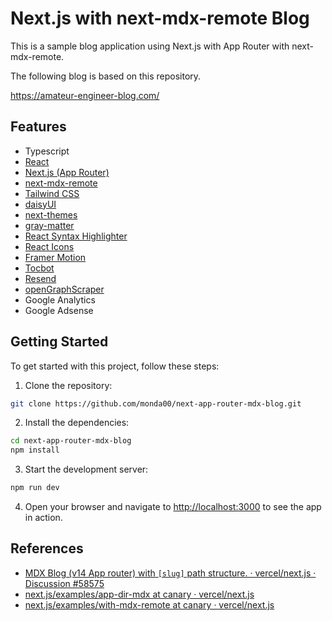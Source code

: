 # Next.js with next-mdx-remote Blog

This is a sample blog application using Next.js with App Router with next-mdx-remote.

The following blog is based on this repository.

https://amateur-engineer-blog.com/

## Features

- Typescript
- [React](https://react.dev/)
- [Next.js (App Router)](https://nextjs.org/docs)
- [next-mdx-remote](https://github.com/hashicorp/next-mdx-remote)
- [Tailwind CSS](https://tailwindcss.com/)
- [daisyUI](https://daisyui.com/)
- [next-themes](https://github.com/pacocoursey/next-themes)
- [gray-matter](https://github.com/jonschlinkert/gray-matter)
- [React Syntax Highlighter](https://github.com/react-syntax-highlighter/react-syntax-highlighter)
- [React Icons](https://react-icons.github.io/react-icons/)
- [Framer Motion](https://www.framer.com/motion/)
- [Tocbot](https://tscanlin.github.io/tocbot/)
- [Resend](https://resend.com/docs/introduction)
- [openGraphScraper](https://github.com/jshemas/openGraphScraper)
- Google Analytics
- Google Adsense

## Getting Started

To get started with this project, follow these steps:

1. Clone the repository:

```bash
git clone https://github.com/monda00/next-app-router-mdx-blog.git
```

2. Install the dependencies:

```bash
cd next-app-router-mdx-blog
npm install
```

3. Start the development server:

```bash
npm run dev
```

4. Open your browser and navigate to [http://localhost:3000](http://localhost:3000) to see the app in action.

## References

- [MDX Blog (v14 App router) with `[slug]` path structure. · vercel/next.js · Discussion #58575](https://github.com/vercel/next.js/discussions/58575)
- [next.js/examples/app-dir-mdx at canary · vercel/next.js](https://github.com/vercel/next.js/tree/canary/examples/app-dir-mdx)
- [next.js/examples/with-mdx-remote at canary · vercel/next.js](https://github.com/vercel/next.js/tree/canary/examples/with-mdx-remote)
